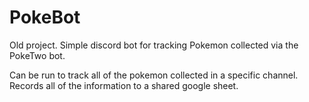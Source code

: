 # PokeBot
Old project. Simple discord bot for tracking Pokemon collected via the PokeTwo bot.

Can be run to track all of the pokemon collected in a specific channel. Records all of the information to a shared google sheet.
